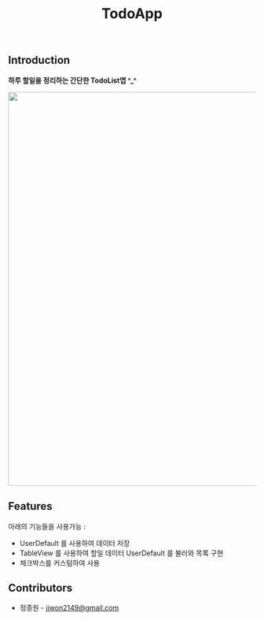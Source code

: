

<h1 align="center"> TodoApp </h1> <br>


<!-- START doctoc generated TOC please keep comment here to allow auto update -->
<!-- DON'T EDIT THIS SECTION, INSTEAD RE-RUN doctoc TO UPDATE -->
<!-- ## Table of Contents

- [Introduction](#introduction)
- [Features](#features)
- [Feedback](#feedback)
- [Contributors](#contributors)
- [Todo](#todo)
- [Sponsors ![Sponsors on Open Collective](#sponsors)](#sponsors-)

<!-- END doctoc generated TOC please keep comment here to allow auto update -->

## Introduction



**하루 할일을 정리하는 간단한 TodoList앱 ^_^**

<p align="left">
  <img src = Assets/TodoAppAllScreenHorizontal.png width="800">
</p>

## Features

아래의 기능들을 사용가능 :

* UserDefault 를 사용하여 데이터 저장
* TableView 를 사용하여 할일 데이터 UserDefault 를 불러와 목록 구현
* 체크박스를 커스텀하여 사용


## Contributors

* 정종원 - jjwon2149@gmail.com


